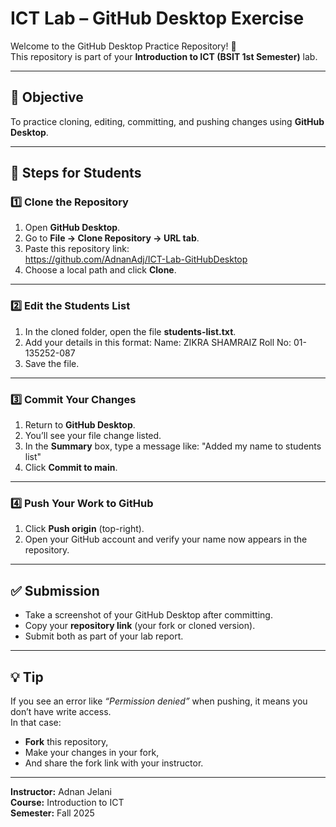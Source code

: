 # ICT Lab – GitHub Desktop Exercise

Welcome to the GitHub Desktop Practice Repository! 👋  
This repository is part of your **Introduction to ICT (BSIT 1st Semester)** lab.

---

## 🧭 Objective
To practice cloning, editing, committing, and pushing changes using **GitHub Desktop**.

---

## 🧪 Steps for Students

### 1️⃣ Clone the Repository
1. Open **GitHub Desktop**.
2. Go to **File → Clone Repository → URL tab**.
3. Paste this repository link:  
https://github.com/AdnanAdj/ICT-Lab-GitHubDesktop
4. Choose a local path and click **Clone**.

---

### 2️⃣ Edit the Students List
1. In the cloned folder, open the file **students-list.txt**.
2. Add your details in this format:
Name: ZIKRA SHAMRAIZ
Roll No: 01-135252-087
3. Save the file.

---

### 3️⃣ Commit Your Changes
1. Return to **GitHub Desktop**.
2. You’ll see your file change listed.
3. In the **Summary** box, type a message like: "Added my name to students list"
4. Click **Commit to main**.

---

### 4️⃣ Push Your Work to GitHub
1. Click **Push origin** (top-right).
2. Open your GitHub account and verify your name now appears in the repository.

---

## ✅ Submission
- Take a screenshot of your GitHub Desktop after committing.
- Copy your **repository link** (your fork or cloned version).
- Submit both as part of your lab report.

---

## 💡 Tip
If you see an error like *“Permission denied”* when pushing, it means you don’t have write access.  
In that case:
- **Fork** this repository,  
- Make your changes in your fork,  
- And share the fork link with your instructor.

---

**Instructor:** Adnan Jelani  
**Course:** Introduction to ICT  
**Semester:** Fall 2025  